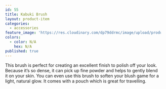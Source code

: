 ```yaml
---
id: 55
title: Kabuki Brush
layout: product-item
categories:
  - accessories
feature_image: 'https://res.cloudinary.com/dp79ddrmc/image/upload/products/kabukiBrush.jpg'
colors:
  - color: N/A
    hex: N/A
published: true
---
```

This brush is perfect for creating an excellent finish to polish off your look. Because it’s so dense, it can pick up fine powder and helps to gently blend it on your skin. You can even use this brush to soften your blush game for a light, natural glow.  It comes with a pouch which is great for travelling.
